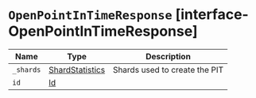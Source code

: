 # `OpenPointInTimeResponse` [interface-OpenPointInTimeResponse]

| Name | Type | Description |
| - | - | - |
| `_shards` | [ShardStatistics](./ShardStatistics.md) | Shards used to create the PIT |
| `id` | [Id](./Id.md) | &nbsp; |
